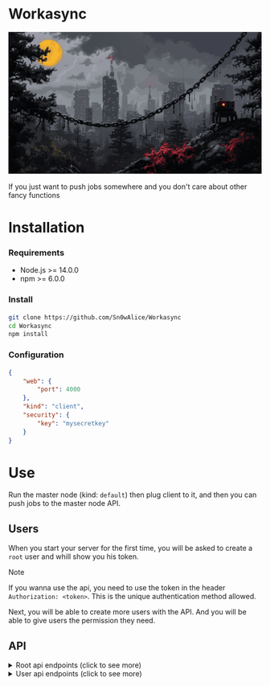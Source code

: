 # Workasync

![Workasync](./.github/banner.png)

If you just want to push jobs somewhere and you don't care about other fancy functions

# Installation

### Requirements
- Node.js >= 14.0.0
- npm >= 6.0.0

### Install
```bash
git clone https://github.com/Sn0wAlice/Workasync
cd Workasync
npm install
```

### Configuration
```json
{
    "web": {
        "port": 4000
    },
    "kind": "client",
    "security": {
        "key": "mysecretkey"
    }
}
```

# Use
Run the master node (kind: `default`) then plug client to it, and then you can push jobs to the master node API.

## Users

When you start your server for the first time, you will be asked to create a `root` user and whill show you his token.

> [!NOTE]
> If you wanna use the api, you need to use the token in the header `Authorization: <token>`. This is the unique authentication method allowed.

Next, you will be able to create more users with the API. And you will be able to give users the permission they need.

## API


<details>
  <summary>Root api endpoints (click to see more)</summary>


### 1. Create a new user
**Endpoint:**  
`GET /api/users/create/{username}`  

**Description:**  
Will create user named `username` and will send you the auth token.

**Response Example:**
```json
{
    "error": false,
    "message": "User alice created with apikey: eca1815f-1eb5-443f-9a34-0856ae9afe9a"
}
```

### 2. List all users
**Endpoint:**  
`GET /api/users/list`  

**Description:**  
Will send you the list with all users (except the auth token available in `./config/users.json`).

**Response Example:**
```json
{
    "error": false,
    "message": "User alice created with apikey: eca1815f-1eb5-443f-9a34-0856ae9afe9a"
}
```

### 3. Delete a user
**Endpoint:**  
`GET /api/users/delete/{username}`  

**Description:**  
Will delete user named `username`.

**Response Example:**
```json
{
    "error": false,
    "message": "User alice deleted"
}
```


</details>

<details>
  <summary>User api endpoints (click to see more)</summary>


### 1. Claim server
**Endpoint:**  
`GET /api/clients/claim/{serveruuid}`  

**Description:**  
Will claim server `serveruuid` to the user. (use the key showed in client console)

**Response Example:**
```json
{
    "error": false,
    "message": "Server claimed"
}
```

> [!NOTE]
> You can only claim one time a server.

### 2. Share server
**Endpoint:**  
`GET /api/clients/share/{serveruuid}/{username}`  

**Description:**  
Will share the acces to server `serveruuid` to the user `username`.

**Response Example:**
```json
{
    "error": false,
    "message": "Server shared"
}
```

### 3. Get my server
**Endpoint:**  
`GET /api/clients/mine`

**Description:**  
Get all the server that you have `claimed` AND `shared`.

**Response Example:**
```json
{
    "error": false,
    "clients": [
        {
            "client_key": "8ebefb55-e2b2-4043-b253-2f2027803a1f",
            "name": "Christian Daphne",
            "tags": [],
            "shared": [
                "root"
            ],
            "status": "online"
        }
    ]
}
```

### 4. Get my server details
**Endpoint:**  
`GET /api/clients/show/{serveruuid}`

**Description:**  
Get all the details of the server `serveruuid`.

**Response Example:**
```json
{
    "error": false,
    "server": {
        "client_key": "8ebefb55-e2b2-4043-b253-2f2027803a1f",
        "name": "Christian Daphne",
        "shared": [
            "root"
        ],
        "tags": [],
        "owner": "alice",
        "status": "offline"
    }
}
```



</details>